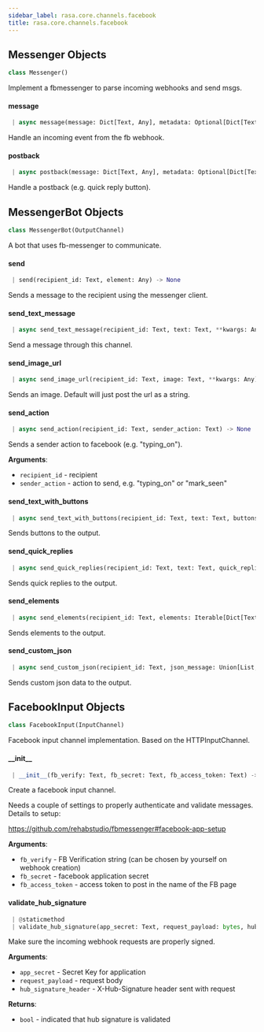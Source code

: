 ```yaml
---
sidebar_label: rasa.core.channels.facebook
title: rasa.core.channels.facebook
---
```

## Messenger Objects

```python
class Messenger()
```

Implement a fbmessenger to parse incoming webhooks and send msgs.

#### message

```python
 | async message(message: Dict[Text, Any], metadata: Optional[Dict[Text, Any]]) -> None
```

Handle an incoming event from the fb webhook.

#### postback

```python
 | async postback(message: Dict[Text, Any], metadata: Optional[Dict[Text, Any]]) -> None
```

Handle a postback (e.g. quick reply button).

## MessengerBot Objects

```python
class MessengerBot(OutputChannel)
```

A bot that uses fb-messenger to communicate.

#### send

```python
 | send(recipient_id: Text, element: Any) -> None
```

Sends a message to the recipient using the messenger client.

#### send\_text\_message

```python
 | async send_text_message(recipient_id: Text, text: Text, **kwargs: Any) -> None
```

Send a message through this channel.

#### send\_image\_url

```python
 | async send_image_url(recipient_id: Text, image: Text, **kwargs: Any) -> None
```

Sends an image. Default will just post the url as a string.

#### send\_action

```python
 | async send_action(recipient_id: Text, sender_action: Text) -> None
```

Sends a sender action to facebook (e.g. &quot;typing_on&quot;).

**Arguments**:

- `recipient_id` - recipient
- `sender_action` - action to send, e.g. &quot;typing_on&quot; or &quot;mark_seen&quot;

#### send\_text\_with\_buttons

```python
 | async send_text_with_buttons(recipient_id: Text, text: Text, buttons: List[Dict[Text, Any]], **kwargs: Any, ,) -> None
```

Sends buttons to the output.

#### send\_quick\_replies

```python
 | async send_quick_replies(recipient_id: Text, text: Text, quick_replies: List[Dict[Text, Any]], **kwargs: Any, ,) -> None
```

Sends quick replies to the output.

#### send\_elements

```python
 | async send_elements(recipient_id: Text, elements: Iterable[Dict[Text, Any]], **kwargs: Any) -> None
```

Sends elements to the output.

#### send\_custom\_json

```python
 | async send_custom_json(recipient_id: Text, json_message: Union[List, Dict[Text, Any]], **kwargs: Any, ,) -> None
```

Sends custom json data to the output.

## FacebookInput Objects

```python
class FacebookInput(InputChannel)
```

Facebook input channel implementation. Based on the HTTPInputChannel.

#### \_\_init\_\_

```python
 | __init__(fb_verify: Text, fb_secret: Text, fb_access_token: Text) -> None
```

Create a facebook input channel.

Needs a couple of settings to properly authenticate and validate
messages. Details to setup:

https://github.com/rehabstudio/fbmessenger#facebook-app-setup

**Arguments**:

- `fb_verify` - FB Verification string
  (can be chosen by yourself on webhook creation)
- `fb_secret` - facebook application secret
- `fb_access_token` - access token to post in the name of the FB page

#### validate\_hub\_signature

```python
 | @staticmethod
 | validate_hub_signature(app_secret: Text, request_payload: bytes, hub_signature_header: Text) -> bool
```

Make sure the incoming webhook requests are properly signed.

**Arguments**:

- `app_secret` - Secret Key for application
- `request_payload` - request body
- `hub_signature_header` - X-Hub-Signature header sent with request
  

**Returns**:

- `bool` - indicated that hub signature is validated

